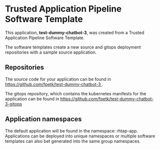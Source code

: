 # Trusted Application Pipeline Software Template

This application, **test-dummy-chatbot-3**, was created from a Trusted Application Pipeline Software Template.

The software templates create a new source and gitops deployment repositories with a sample source application. 

## Repositories

The source code for your application can be found in [https://github.com/fpetk/test-dummy-chatbot-3 ](https://github.com/fpetk/test-dummy-chatbot-3 ).
 
The gitops repository, which contains the kubernetes manifests for the application can be found in 
[https://github.com/fpetk/test-dummy-chatbot-3-gitops ](https://github.com/fpetk/test-dummy-chatbot-3-gitops ) 

## Application namespaces 

The default application will be found in the namespace: rhtap-app. Applications can be deployed into unique namespaces or multiple software templates can also bet generated into the same group namespaces.  